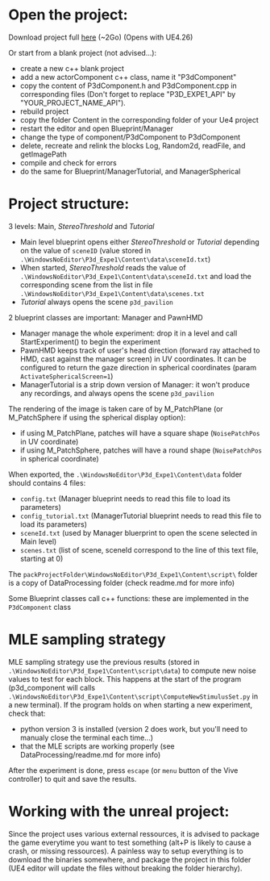 # Open the project:

Download project full [here](https://drive.google.com/file/d/1TRB8mbDN4n1Vy9b0KTbXfPOhJEo_GYa_/view?usp=sharing) (~2Go)
(Opens with UE4.26)

Or start from a blank project (not advised...):

* create a new c++ blank project
* add a new actorComponent c++ class, name it "P3dComponent"
* copy the content of P3dComponent.h and P3dComponent.cpp in corresponding files (Don't forget to replace "P3D_EXPE1_API" by "YOUR_PROJECT_NAME_API").
* rebuild project
* copy the folder Content in the corresponding folder of your Ue4 project
* restart the editor and open Blueprint/Manager
* change the type of component/P3dComponent to P3dComponent
* delete, recreate and relink the blocks Log, Random2d, readFile, and getImagePath
* compile and check for errors
* do the same for Blueprint/ManagerTutorial, and ManagerSpherical 

# Project structure:

3 levels: Main, *StereoThreshold* and *Tutorial*
* Main level blueprint opens either *StereoThreshold* or *Tutorial* depending on the value of ```sceneID``` (value stored in ```.\WindowsNoEditor\P3d_Expe1\Content\data\sceneId.txt```)
* When started, *StereoThreshold* reads the value of ```.\WindowsNoEditor\P3d_Expe1\Content\data\sceneId.txt``` and load the corresponding scene from the list in file ```.\WindowsNoEditor\P3d_Expe1\Content\data\scenes.txt```
* *Tutorial* always opens the scene ```p3d_pavilion```

2 blueprint classes are important: Manager and PawnHMD
* Manager manage the whole experiment: drop it in a level and call StartExperiment() to begin the experiment
* PawnHMD keeps track of user's head direction (forward ray attached to HMD, cast against the manager screen) in UV coordinates. It can be configured to return the gaze direction in spherical coordinates (param ```ActivateSphericalScreen=1```)
* ManagerTutorial is a strip down version of Manager: it won't produce any recordings, and always opens the scene ```p3d_pavilion```

The rendering of the image is taken care of by M_PatchPlane (or M_PatchSphere if using the spherical display option): 
* if using M_PatchPlane, patches will have a square shape (```NoisePatchPos``` in UV coordinate)
* if using M_PatchSphere, patches will have a round shape (```NoisePatchPos``` in spherical coordinate)

When exported, the ```.\WindowsNoEditor\P3d_Expe1\Content\data``` folder should contains 4 files:
* ```config.txt``` (Manager blueprint needs to read this file to load its parameters)
* ```config_tutorial.txt``` (ManagerTutorial blueprint needs to read this file to load its parameters)
* ```sceneId.txt``` (used by Manager bluerprint to open the scene selected in Main level)
* ```scenes.txt``` (list of scene, sceneId correspond to the line of this text file, starting at 0)

The ```packProjectFolder\WindowsNoEditor\P3d_Expe1\Content\script\``` folder is a copy of DataProcessing folder (check readme.md for more info)

Some Blueprint classes call c++ functions: these are implemented in the ```P3dComponent``` class

# MLE sampling strategy

MLE sampling strategy use the previous results (stored in ```.\WindowsNoEditor\P3d_Expe1\Content\script\data```) to compute new noise values to test for each block. This happens at the start of the program (p3d_component will calls ```.\WindowsNoEditor\P3d_Expe1\Content\script\ComputeNewStimulusSet.py``` in a new terminal). If the program holds on when starting a new experiment, check that:
* python version 3 is installed (version 2 does work, but you'll need to manualy close the terminal each time...)
* that the MLE scripts are working properly (see DataProcessing/readme.md for more info)

After the experiment is done, press ```escape``` (or ```menu``` button of the Vive controller) to quit and save the results. 

# Working with the unreal project:

Since the project uses various external ressources, it is advised to package the game everytime you want to test something (alt+P is likely to cause a crash, or missing ressources). A painless way to setup everything is to download the binaries somewhere, and package the project in this folder (UE4 editor will update the files without breaking the folder hierarchy).




